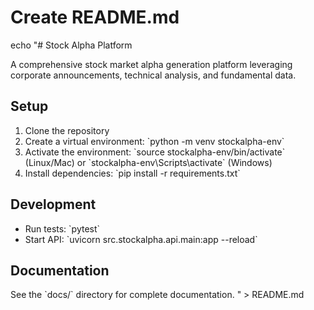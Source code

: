 # Create README.md
echo "# Stock Alpha Platform

A comprehensive stock market alpha generation platform leveraging corporate announcements, technical analysis, and fundamental data.

## Setup

1. Clone the repository
2. Create a virtual environment: \`python -m venv stockalpha-env\`
3. Activate the environment: \`source stockalpha-env/bin/activate\` (Linux/Mac) or \`stockalpha-env\\Scripts\\activate\` (Windows)
4. Install dependencies: \`pip install -r requirements.txt\`

## Development

- Run tests: \`pytest\`
- Start API: \`uvicorn src.stockalpha.api.main:app --reload\`

## Documentation

See the \`docs/\` directory for complete documentation.
" > README.md